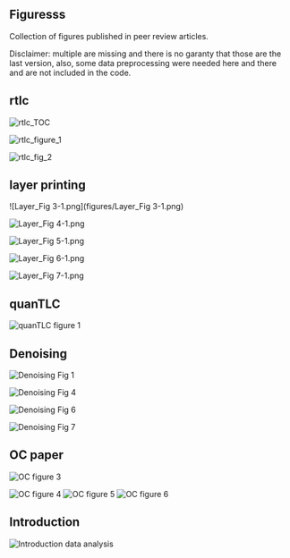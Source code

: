 ## Figuresss

Collection of figures published in peer review articles.

Disclaimer: multiple are missing and there is no garanty that those are the last version, also, some data preprocessing were needed here and there and are not included in the code.

## rtlc

![rtlc_TOC](figures/rtlc_TOC-1.png)

![rtlc_figure_1](figures/rtlc_figure_1-1.png)

![rtlc_fig_2](figures/rtlc_fig_2-1.jpeg)

## layer printing

![Layer_Fig 3-1.png](figures/Layer_Fig 3-1.png)

![Layer_Fig 4-1.png](figures/Layer_Fig_4-1.png)

![Layer_Fig 5-1.png](figures/Layer_Fig_5-1.png)

![Layer_Fig 6-1.png](figures/Layer_Fig_6-1.png)

![Layer_Fig 7-1.png](figures/Layer_Fig_7-1.png)

## quanTLC

![quanTLC figure 1](figures/quanTLC_Fig_1-1.png)

## Denoising

![Denoising Fig 1](figures/Denoising_Fig_1-1.png)

![Denoising Fig 4](figures/Denoising_Fig_4-1.png)


![Denoising Fig 6](figures/Denoising_Fig_6-1.png)

![Denoising Fig 7](figures/Denoising_Fig_7-1.png)

## OC paper

![OC figure 3](figures/OC_Fig_3-1.png)

![OC figure 4](figures/OC_Fig_4-1.png)
![OC figure 5](figures/OC_Fig_5-1.png)
![OC figure 6](figures/OC_Fig_6-1.png)
## Introduction

![Introduction data analysis](figures/Intro_data_analysis-1.png)

